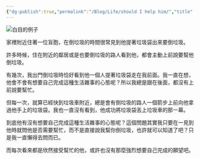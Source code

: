 ```yaml
---
{"dg-publish":true,"permalink":"/Blog/Life/should I help him/","title":"應該要幫助他嗎","tags":["blog","life"],"created":"2022-09-24","updated":""}
---
```



![白目的例子](https://2.bp.blogspot.com/-_1u3i7Tiq5c/VSzao_8rG9I/AAAAAAAAfFQ/kVWb35GBZu0/s1600/12_look.png)

家裡附近住著一位盲胞，在倒垃圾的時間很常見到他提著垃圾袋出來要倒垃圾。

許多時候，住在附近的鄰居或是也要倒垃圾的路人看到他，都會主動上前說要幫他倒垃圾。

有幾次，我出門倒垃圾時恰好看到他一個人提著垃圾袋走在我前面。我一直在想，他會不會有想要自己完成這種生活雜事的心態呢？所以我總是跟在後面，都沒有上前說要幫忙。

但每一次，就算已經快到垃圾車附近，總是會有倒垃圾的路人一個箭步上前向他拿過他手上的垃圾袋。我也一直沒有看到，他成功將垃圾袋丟上垃圾車的那一幕。

到底他有沒有想要自己完成這種生活雜事的心態呢？這個問題其實我只要在一見到他時就問他是否需要幫忙，而不是直接說我幫你倒垃圾，也許就可以知道了吧？只是我一直懶得去問而已。

而每次看來都是欣然接受幫忙的他，或許也沒有那麼強烈想要自己完成的願望吧。


